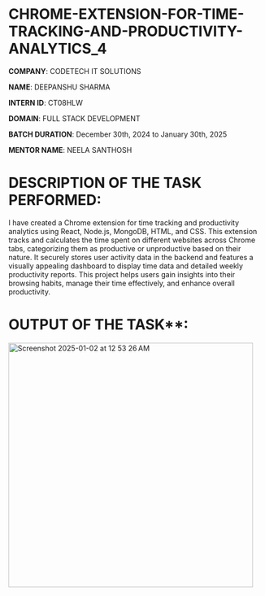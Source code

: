 # CHROME-EXTENSION-FOR-TIME-TRACKING-AND-PRODUCTIVITY-ANALYTICS_4

**COMPANY**: CODETECH IT SOLUTIONS

**NAME**: DEEPANSHU SHARMA

**INTERN ID**: CT08HLW

**DOMAIN**: FULL STACK DEVELOPMENT

**BATCH DURATION**: December 30th, 2024 to January 30th, 2025

**MENTOR NAME**: NEELA SANTHOSH

# DESCRIPTION OF THE TASK PERFORMED:
I have created a Chrome extension for time tracking and productivity analytics using React, Node.js, MongoDB, HTML, and CSS. This extension tracks and calculates the time spent on different websites across Chrome tabs, categorizing them as productive or unproductive based on their nature. It securely stores user activity data in the backend and features a visually appealing dashboard to display time data and detailed weekly productivity reports. This project helps users gain insights into their browsing habits, manage their time effectively, and enhance overall productivity.

# OUTPUT OF THE TASK**:
<img width="481" alt="Screenshot 2025-01-02 at 12 53 26 AM" src="https://github.com/user-attachments/assets/d6356006-75c8-430b-9ae4-1e7b7ddb68aa" />

